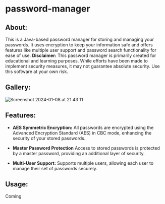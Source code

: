 # password-manager

## About: 
This is a Java-based password manager for storing and managing your passwords. It uses encryption to keep your information safe and offers features like multiple user support and password search functionality for ease of use. **Disclaimer:** This password manager is primarily created for educational and learning purposes. While efforts have been made to implement security measures, it may not guarantee absolute security. Use this software at your own risk.


## Gallery:

![Screenshot 2024-01-08 at 21 43 11](https://github.com/willbehn/password-manager/assets/71493303/20e6895c-834d-49bc-abbf-49f03d7b6aa0)

## Features:

- **AES Symmetric Encryption:** All passwords are encrypted using the Advanced Encryption Standard (AES) in CBC mode, enhancing the security of your stored passwords.

- **Master Password Protection** Access to stored passwords is protected by a master password, providing an additional layer of security.

- **Multi-User Support:** Supports multiple users, allowing each user to manage their set of passwords securely.

## Usage:
Coming

